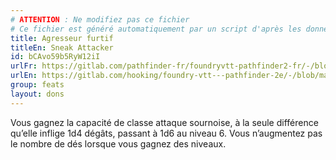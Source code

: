 ```yaml
---
# ATTENTION : Ne modifiez pas ce fichier
# Ce fichier est généré automatiquement par un script d'après les données du module Foundry VTT officiel et de sa traduction
title: Agresseur furtif
titleEn: Sneak Attacker
id: bCAvo59b5RyW12iI
urlFr: https://gitlab.com/pathfinder-fr/foundryvtt-pathfinder2-fr/-/blob/master/data/feats/bCAvo59b5RyW12iI.htm
urlEn: https://gitlab.com/hooking/foundry-vtt---pathfinder-2e/-/blob/master/packs/data/feats.db/sneak-attacker.json
group: feats
layout: dons
---
```

Vous gagnez la capacité de classe attaque sournoise, à la seule différence qu’elle inflige 1d4 dégâts, passant à 1d6 au niveau 6. Vous n’augmentez pas le nombre de dés lorsque vous gagnez des niveaux.


